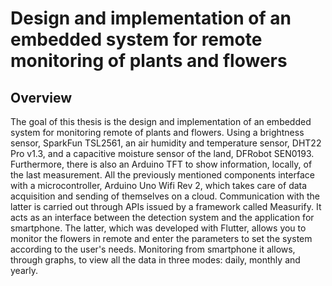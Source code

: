 # Design and implementation of an embedded system for remote monitoring of plants and flowers

## Overview

The goal of this thesis is the design and implementation of an embedded system for monitoring
remote of plants and flowers. Using a brightness sensor, SparkFun TSL2561,
an air humidity and temperature sensor, DHT22 Pro v1.3, and a capacitive moisture sensor
of the land, DFRobot SEN0193. Furthermore, there is also an Arduino TFT to show information,
locally, of the last measurement. All the previously mentioned components interface with
a microcontroller, Arduino Uno Wifi Rev 2, which takes care of data acquisition and sending of
themselves on a cloud. Communication with the latter is carried out through APIs issued by
a framework called Measurify. It acts as an interface between the detection system and the application
for smartphone. The latter, which was developed with Flutter, allows you to monitor the flowers in
remote and enter the parameters to set the system according to the user's needs. Monitoring
from smartphone it allows, through graphs, to view all the data in three modes: daily, monthly
and yearly.